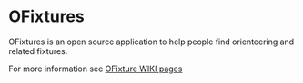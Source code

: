 # OFixtures

OFixtures is an open source application to help people find orienteering and related fixtures.

For more information see <a href=https://github.com/daveryderoxford/ofixtures/wiki>OFixture WIKI pages</a>

